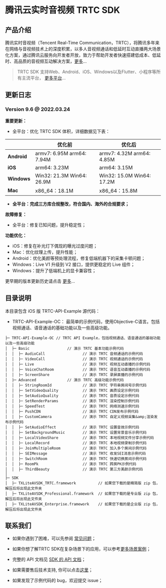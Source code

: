 # 腾讯云实时音视频 TRTC SDK

## 产品介绍

腾讯实时音视频（Tencent Real-Time Communication，TRTC），将腾讯多年来在网络与音视频技术上的深度积累，以多人音视频通话和低延时互动直播两大场景化方案，通过腾讯云服务向开发者开放，致力于帮助开发者快速搭建低成本、低延时、高品质的音视频互动解决方案，[更多](https://cloud.tencent.com/document/product/647/16788)...

> TRTC SDK 支持Web、Android、iOS、Windows以及Flutter、小程序等所有主流平台， [更多平台](https://github.com/LiteAVSDK?q=TRTC_&type=all&sort=)...



## 更新日志

### Version 9.6 @ 2022.03.24

**重要更新：**

- 全平台：优化 TRTC SDK 体积，详细数据见下表：

|             | **优化前**               | **优化后**               |
| ----------- | ------------------------ | ------------------------ |
| **Android** | armv7: 6.95M arm64: 7.94M | armv7: 4.32M arm64: 4.85M |
| **iOS**     | arm64: 3.23M             | arm64: 3.15M             |
| **Windows** | Win32: 21.3M Win64: 26.9M | Win32: 15.0M Win64: 17.2M |
| **Mac**     | x86_64：18.1M            | x86_64：15.8M            |

- **全平台：完成三方库合规整改，符合国内、海外的合规要求；**

**故障修复：**

- 全平台：修复已知问题，提升稳定性；

**功能优化：**

- iOS：修复在补光灯下偶现的曝光过度问题；
- Mac：优化纹理上传，提升性能；
- Android：优化美颜等预处理流程，修复低端机器下的采集卡顿问题；
- Windows：Live V1 升级到 V2 接口，提供更稳定的 Live 组件；
- Windows：提升了低端机上的显卡兼容性；

更早期的版本更新历史请点击  [更多](https://cloud.tencent.com/document/product/647/46907)...


## 目录说明

本目录包含 iOS 版 TRTC-API-Example 源代码：
- TRTC-API-Example-OC： 最简单的示例代码，使用Objective-C语言。包括视频通话、语音通话的基础功能以及一些高级功能。
```
├─ TRTC-API-Example-OC // TRTC API Example，包括视频通话、语音通话的基础功能以及一些高级功能
│  ├─ Basic                 // 演示 TRTC 基本功能示例代码
│  │  ├─ AudioCall                 // 演示 TRTC 音频通话的示例代码
│  │  ├─ VideoCall                 // 演示 TRTC 视频通话的示例代码
│  │  ├─ Live                      // 演示 TRTC 视频互动直播的示例代码
│  │  ├─ VoiceChatRoom             // 演示 TRTC 语音互动直播的示例代码
│  │  ├─ ScreenShare               // 演示 TRTC 录屏直播的示例代码
│  ├─ Advanced              // 演示 TRTC 高级功能示例代码
│  │  ├─ StringRoomId              // 演示 TRTC 字符串房间号示例代码
│  │  ├─ SetVideoQuality           // 演示 TRTC 画质设定示例代码
│  │  ├─ SetAudioQuality           // 演示 TRTC 音质设定示例代码
│  │  ├─ SetRenderParams           // 演示 TRTC 渲染控制示例代码
│  │  ├─ SpeedTest                 // 演示 TRTC 网络测速示例代码
│  │  ├─ PushCDN                   // 演示 TRTC CDN发布示例代码
│  │  ├─ CustomCamera              // 演示 TRTC 自定义视频采集&amp;渲染发布示例代码
│  │  ├─ SetAudioEffect            // 演示 TRTC 设置音效示例代码
│  │  ├─ SetBackgroundMusic        // 演示 TRTC 设置背景音乐示例代码
│  │  ├─ LocalVideoShare           // 演示 TRTC 本地视频文件分享示例代码
│  │  ├─ LocalRecord               // 演示 TRTC 本地视频录制示例代码
│  │  ├─ JoinMultipleRoom          // 演示 TRTC 加入多个房间示例代码
│  │  ├─ SEIMessage                // 演示 TRTC 收发SEI消息示例代码
│  │  ├─ SwitchRoom                // 演示 TRTC 快速切换房间示例代码
│  │  ├─ RoomPk                    // 演示 TRTC 跨房PK示例代码
│  │  ├─ ThirdBeauty               // 演示 TRTC 第三方美颜示例代码
│  
├─ SDK 
│  ├─ TXLiteAVSDK_TRTC.framework          // 如果您下载的是精简版 zip 包，解压后将出现此文件夹
│  ├─ TXLiteAVSDK_Professional.framework  // 如果您下载的是专业版 zip 包，解压后将出现此文件夹
│  ├─ TXLiteAVSDK_Enterprise.framework    // 如果您下载的是企业版 zip 包，解压后将出现此文件夹

```



## 联系我们
- 如果你遇到了困难，可以先参阅 [常见问题](https://cloud.tencent.com/document/product/647/43018)；

- 如果你想了解TRTC SDK在复杂场景下的应用，可以参考[更多场景案例](https://cloud.tencent.com/document/product/647/57486)；

- 完整的 API 文档见 [SDK 的 API 文档](http://doc.qcloudtrtc.com/md_introduction_trtc_Android_%E6%A6%82%E8%A7%88.html)；
- 如果需要售后技术支持, 你可以点击[这里](https://cloud.tencent.com/document/product/647/19906)；
- 如果发现了示例代码的 bug，欢迎提交 issue；
